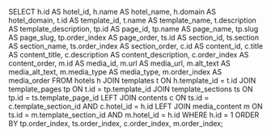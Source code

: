 SELECT  h.id AS hotel_id, h.name AS hotel_name, h.domain AS hotel_domain, t.id AS template_id, t.name AS template_name, t.description AS template_description, tp.id AS page_id, tp.name AS page_name, tp.slug AS page_slug, tp.order_index AS page_order, ts.id AS section_id, ts.section AS section_name, ts.order_index AS section_order, c.id AS content_id, c.title AS content_title, c.description AS content_description, c.order_index AS content_order, m.id AS media_id, m.url AS media_url, m.alt_text AS media_alt_text, m.media_type AS media_type, m.order_index AS media_order FROM hotels h JOIN templates t  ON h.template_id = t.id JOIN template_pages tp  ON t.id = tp.template_id JOIN template_sections ts  ON tp.id = ts.template_page_id LEFT JOIN contents c  ON ts.id = c.template_section_id  AND c.hotel_id = h.id LEFT JOIN media_content m  ON ts.id = m.template_section_id  AND m.hotel_id = h.id WHERE h.id = 1  ORDER BY tp.order_index, ts.order_index, c.order_index, m.order_index;